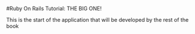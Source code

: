 #Ruby On Rails Tutorial:  THE BIG ONE!

This is the start of the application that will be developed by the rest of the book